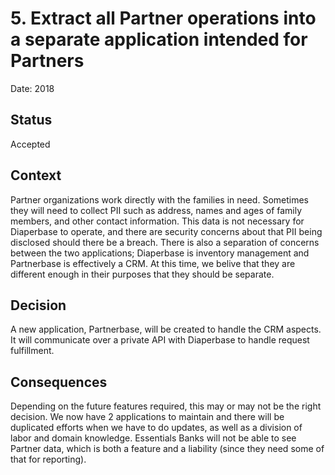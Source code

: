 # 5. Extract all Partner operations into a separate application intended for Partners

Date: 2018

## Status

Accepted

## Context

Partner organizations work directly with the families in need. Sometimes they will need to collect PII such as address, names and ages of family members, and other contact information. This data is not necessary for Diaperbase to operate, and there are security concerns about that PII being disclosed should there be a breach. There is also a separation of concerns between the two applications; Diaperbase is inventory management and Partnerbase is effectively a CRM. At this time, we belive that they are different enough in their purposes that they should be separate.

## Decision

A new application, Partnerbase, will be created to handle the CRM aspects. It will communicate over a private API with Diaperbase to handle request fulfillment.

## Consequences

Depending on the future features required, this may or may not be the right decision. We now have 2 applications to maintain and there will be duplicated efforts when we have to do updates, as well as a division of labor and domain knowledge. Essentials Banks will not be able to see Partner data, which is both a feature and a liability (since they need some of that for reporting).